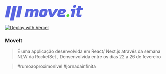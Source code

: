 
<svg width="250" height="50" viewBox="0 0 250 50" fill="none" xmlns="http://www.w3.org/2000/svg">
<g clip-path="url(#clip0)">
<path d="M107.307 22.0488L103.685 38.6822H94.2484L97.8707 22.0488C98.1546 20.7414 97.99 20.5004 96.6529 20.5004H93.2463C91.9177 20.5004 91.6395 20.7414 91.3585 22.0155C91.3585 22.0155 91.3585 22.0377 91.3585 22.0488L87.7362 38.6822H78.2914L81.9166 22.0488C82.2005 20.7414 82.0358 20.5004 80.6959 20.5004H77.2893C75.9494 20.5004 75.6797 20.7441 75.3959 22.0488L71.7707 38.6822H62.3345L67.8957 13.149H75.5605L76.7755 15.3428C77.4745 14.6247 78.3205 14.0583 79.2586 13.6803C80.1967 13.3023 81.2058 13.1213 82.2204 13.149H84.1763C87.8668 13.149 90.3564 14.714 91.2478 17.3593C92.8971 14.4176 95.2874 13.149 98.1745 13.149H100.133C105.677 13.149 108.496 16.6419 107.307 22.0488Z" fill="#5965E0"/>
<path d="M136.084 22.0487L134.4 29.7824C133.222 35.1893 128.879 38.6821 123.329 38.6821H116.181C110.639 38.6821 107.82 35.1865 108.999 29.7796L110.682 22.0487C111.857 16.6418 116.201 13.1489 121.753 13.1489H128.913C134.443 13.1489 137.265 16.6418 136.084 22.0487ZM126.639 22.0487C126.923 20.7413 126.758 20.5003 125.421 20.5003H122.015C120.675 20.5003 120.405 20.7441 120.121 22.0487L118.435 29.7796C118.151 31.087 118.318 31.328 119.655 31.328H123.062C124.399 31.328 124.672 31.0842 124.956 29.7796L126.639 22.0487Z" fill="#5965E0"/>
<path d="M194.975 20.0156C194.63 21.467 193.796 22.7639 192.607 23.6996L187.801 27.5775C186.649 28.523 185.199 29.0548 183.694 29.0843H177.039L176.889 29.7685C176.605 31.0759 176.77 31.3169 178.11 31.3169H192.508L190.907 38.671H174.624C169.082 38.671 166.263 35.1754 167.441 29.7685L169.125 22.0376C170.303 16.6307 174.646 13.1378 180.196 13.1378H187.361C192.889 13.1489 195.747 16.459 194.975 20.0156ZM185.09 22.0487C185.374 20.7413 185.21 20.5003 183.87 20.5003H180.463C179.129 20.4975 178.845 20.744 178.561 22.0487L177.993 24.7106H183.614C183.866 24.7004 184.108 24.6102 184.303 24.4537C184.497 24.2972 184.634 24.083 184.693 23.8436L185.09 22.0487Z" fill="#5965E0"/>
<path d="M205.583 34.3471C205.061 36.7431 203.122 38.6849 200.19 38.6849C197.257 38.6849 196.167 36.7459 196.689 34.3471C197.212 31.9484 199.151 30.0122 202.083 30.0122C205.016 30.0122 206.097 31.9484 205.583 34.3471Z" fill="#4CD62B"/>
<path d="M225.829 13.1489L224.228 20.4975L220.254 38.6794H210.82L214.795 20.4975H210.085L211.689 13.1461L225.829 13.1489ZM218.823 8.38186C217.188 6.60911 217.687 3.56772 219.933 1.59276C222.178 -0.382197 225.327 -0.542853 226.97 1.23267C228.614 3.0082 228.106 6.04958 225.86 8.02454C223.615 9.9995 220.461 10.1602 218.823 8.38186Z" fill="#5965E0"/>
<path d="M240.972 16.8246L238.15 29.7796C237.866 31.087 238.031 31.328 239.368 31.328H245.236L243.635 38.6821H235.888C230.346 38.6821 227.525 35.1865 228.703 29.7796L231.524 16.8246H227.956L229.557 9.47044H233.134L234.446 3.44861H243.89L242.579 9.47044H250.005L248.395 16.8246H240.972Z" fill="#5965E0"/>
<path d="M25.5088 3.745H37.4829L27.5215 50H15.5474L25.5088 3.745Z" fill="#5965E0"/>
<path d="M43.0786 3.745H55.0527L47.2914 39.9868H35.3145L43.0786 3.745Z" fill="#5965E0"/>
<path d="M7.76366 3.745H19.7378L11.9765 39.9868H-0.000488281L7.76366 3.745Z" fill="#5965E0"/>
<path d="M171.027 13.1489L153.531 38.6821H143.879L137.498 13.1489H147.834L150.613 29.9153L160.691 13.1628L171.027 13.1489Z" fill="#5965E0"/>
</g>
<defs>
<clipPath id="clip0">
<rect width="250" height="50" fill="white"/>
</clipPath>
</defs>
</svg>


[![Deploy with Vercel](https://vercel.com/button)](https://vercel.com/new/git/external?repository-url=https%3A%2F%2Fgithub.com%2Fallanpablo%2Fmoveit&project-name=moveit&repo-name=moveit&redirect-url=https%3A%2F%2Fmoveit-apk.vercel.app%2F)
### MoveIt 
> É uma applicação desenvolvida em React/ Next.js através da semana NLW da RocketSet ,
> Densenvolvida entre os dias 22 a 26 de fevereiro


> #rumoaoproximonivel
> #jornadainfinita
